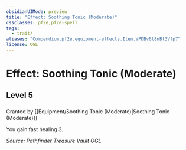 ```yaml
---
obsidianUIMode: preview
title: "Effect: Soothing Tonic (Moderate)"
cssclasses: pf2e,pf2e-spell
tags:
  - trait/
aliases: "Compendium.pf2e.equipment-effects.Item.VPDBv6t8nBt3Vfp7"
license: OGL
---
```

# Effect: Soothing Tonic (Moderate)
## Level 5
### 






Granted by [[Equipment/Soothing Tonic (Moderate)|Soothing Tonic (Moderate)]]

You gain fast healing 3.

*Source: Pathfinder Treasure Vault*
*OGL*